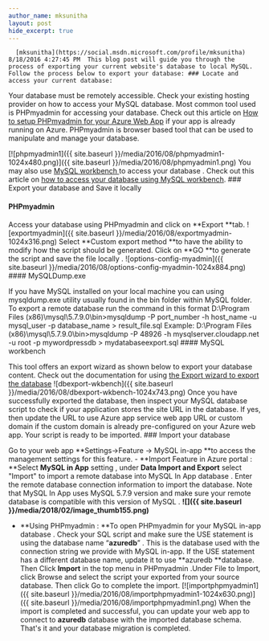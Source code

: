 ```yaml
---
author_name: mksunitha
layout: post
hide_excerpt: true
---
```

      [mksunitha](https://social.msdn.microsoft.com/profile/mksunitha)  8/18/2016 4:27:45 PM  This blog post will guide you through the process of exporting your current website's database to local MySQL. Follow the process below to export your database: ### Locate and access your current database:

 Your database must be remotely accessible. Check your existing hosting provider on how to access your MySQL database. Most common tool used is PHPmyadmin for accessing your database. Check out this article on [How to setup PHPmyadmin for your Azure Web App](https://sunithamk.wordpress.com/2016/01/04/how-to-use-phpmyadmin-for-your-azure-web-app/) if your app is already running on Azure. PHPmyadmin is browser based tool that can be used to manipulate and manage your database.

 [![phpmyadmin1]({{ site.baseurl }}/media/2016/08/phpmyadmin1-1024x480.png)]({{ site.baseurl }}/media/2016/08/phpmyadmin1.png) You may also use [MySQL workbench ](https://dev.mysql.com/downloads/workbench/)to access your database . Check out this article on [how to access your database using MySQL workbench](https://dev.mysql.com/doc/workbench/en/wb-mysql-connections-new.html). ### Export your database and Save it locally

 #### PHPmyadmin

 Access your database using PHPmyadmin and click on **Export **tab. ![exportmyadmin]({{ site.baseurl }}/media/2016/08/exportmyadmin-1024x316.png) Select **Custom export method **to have the ability to modify how the script should be generated. Click on **GO **to generate the script and save the file locally . ![options-config-myadmin]({{ site.baseurl }}/media/2016/08/options-config-myadmin-1024x884.png) #### MySQLDump.exe

 If you have MySQL installed on your local machine you can using mysqldump.exe utility usually found in the bin folder within MySQL folder. To export a remote database run the command in this format D:\Program Files (x86)\mysql\5.7.9.0\bin>mysqldump -P port\_number -h host\_name -u mysql\_user -p database\_name > result\_file.sql Example: D:\Program Files (x86)\mysql\5.7.9.0\bin>mysqldump -P 48926 -h mysqlserver.cloudapp.net -u root -p mywordpressdb > mydatabaseexport.sql #### MySQL workbench

 This tool offers an export wizard as shown below to export your database content. Check out the documentation for using [the Export wizard to export the database](https://dev.mysql.com/doc/workbench/en/wb-admin-export-import-management.html) ![dbexport-wkbench]({{ site.baseurl }}/media/2016/08/dbexport-wkbench-1024x743.png) Once you have successfully exported the database, then inspect your MySQL database script to check if your application stores the site URL in the database. If yes, then update the URL to use Azure app service web app URL or custom domain if the custom domain is already pre-configured on your Azure web app. Your script is ready to be imported. ### Import your database

 Go to your web app **Settings->Feature -> MySQL in-app **to access the management settings for this feature.  - **Import Feature in Azure portal : **Select **MySQL in App** setting , under **Data Import and Export** select "Import" to import a remote database into MySQL In App database . Enter the remote database connection information to import the database. Note that MySQL In App uses MySQL 5.7.9 version and make sure your remote database is compatible with this version of MySQL . **![]({{ site.baseurl }}/media/2018/02/image_thumb155.png)**
 - **Using PHPmyadmin : **To open PHPmyadmin for your MySQL in-app database . Check your SQL script and make sure the USE statement is using the database name “**azuredb**” . This is the database used with the connection string we provide with MySQL in-app. If the USE statement has a different database name, update it to use **azuredb **database. Then Click **Import** in the top menu in PHPmyadmin .Under File to Import, click Browse and select the script your exported from your source database. Then click Go to complete the import.
  [![importphpmyadmin1]({{ site.baseurl }}/media/2016/08/importphpmyadmin1-1024x630.png)]({{ site.baseurl }}/media/2016/08/importphpmyadmin1.png) When the import is completed and successful, you can update your web app to connect to **azuredb** database with the imported database schema. That's it and your database migration is completed.      